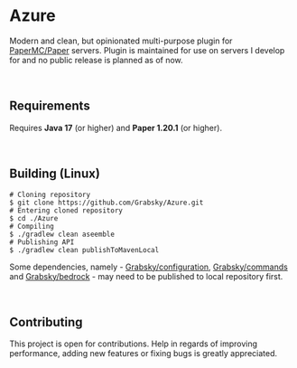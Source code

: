 # Azure
Modern and clean, but opinionated multi-purpose plugin for [PaperMC/Paper](https://github.com/PaperMC/Paper) servers. Plugin is maintained for use on servers I develop for and no public release is planned as of now.

<br />

## Requirements
Requires **Java 17** (or higher) and **Paper 1.20.1** (or higher).

<br />

## Building (Linux)
```shell
# Cloning repository
$ git clone https://github.com/Grabsky/Azure.git
# Entering cloned repository
$ cd ./Azure
# Compiling
$ ./gradlew clean aseemble
# Publishing API
$ ./gradlew clean publishToMavenLocal
```
Some dependencies, namely - [Grabsky/configuration](https://github.com/Grabsky/configuration), [Grabsky/commands](https://github.com/Grabsky/commands) and [Grabsky/bedrock](https://github.com/Grabsky/bedrock) - may need to be published to local repository first.

<br />

## Contributing
This project is open for contributions. Help in regards of improving performance, adding new features or fixing bugs is greatly appreciated.
